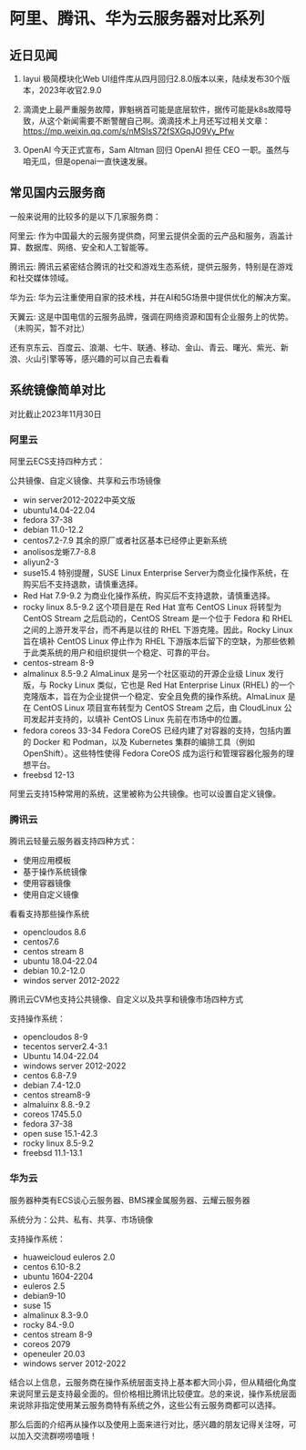 # 阿里、腾讯、华为云服务器对比系列


## 近日见闻

1. layui 极简模块化Web UI组件库从四月回归2.8.0版本以来，陆续发布30个版本，2023年收官2.9.0

2. 滴滴史上最严重服务故障，罪魁祸首可能是底层软件，据传可能是k8s故障导致，从这个新闻需要不断警醒自己啊。滴滴技术上月还写过相关文章：https://mp.weixin.qq.com/s/nMSIsS72fSXGqJO9Vy_Pfw

3. OpenAI 今天正式宣布，Sam Altman 回归 OpenAI 担任 CEO 一职。虽然与咱无瓜，但是openai一直快速发展。


## 常见国内云服务商

一般来说用的比较多的是以下几家服务商：

阿里云: 作为中国最大的云服务提供商，阿里云提供全面的云产品和服务，涵盖计算、数据库、网络、安全和人工智能等。


腾讯云: 腾讯云紧密结合腾讯的社交和游戏生态系统，提供云服务，特别是在游戏和社交媒体领域。

华为云: 华为云注重使用自家的技术栈，并在AI和5G场景中提供优化的解决方案。

天翼云: 这是中国电信的云服务品牌，强调在网络资源和国有企业服务上的优势。（未购买，暂不对比）

还有京东云、百度云、浪潮、七牛、联通、移动、金山、青云、曙光、紫光、新浪、火山引擎等等，感兴趣的可以自己去看看

## 系统镜像简单对比

对比截止2023年11月30日

### 阿里云

阿里云ECS支持四种方式：

公共镜像、自定义镜像、共享和云市场镜像

- win server2012-2022中英文版
- ubuntu14.04-22.04
- fedora 37-38
- debian 11.0-12.2
- centos7.2-7.9 其余的原厂或者社区基本已经停止更新系统
- anolisos龙蜥7.7-8.8
- aliyun2-3
- suse15.4 特别提醒，SUSE Linux Enterprise Server为商业化操作系统，在购买后不支持退款，请慎重选择。
- Red Hat 7.9-9.2 为商业化操作系统，购买后不支持退款，请慎重选择。
- rocky linux 8.5-9.2 这个项目是在 Red Hat 宣布 CentOS Linux 将转型为 CentOS Stream 之后启动的，CentOS Stream 是一个位于 Fedora 和 RHEL 之间的上游开发平台，而不再是以往的 RHEL 下游克隆。因此，Rocky Linux 旨在填补 CentOS Linux 停止作为 RHEL 下游版本后留下的空缺，为那些依赖于此类系统的用户和组织提供一个稳定、可靠的平台。
- centos-stream 8-9 
- almalinux 8.5-9.2 AlmaLinux 是另一个社区驱动的开源企业级 Linux 发行版，与 Rocky Linux 类似，它也是 Red Hat Enterprise Linux (RHEL) 的一个克隆版本，旨在为企业提供一个稳定、安全且免费的操作系统。AlmaLinux 是在 CentOS Linux 项目宣布转型为 CentOS Stream 之后，由 CloudLinux 公司发起并支持的，以填补 CentOS Linux 先前在市场中的位置。
- fedora coreos 33-34 Fedora CoreOS 已经内建了对容器的支持，包括内置的 Docker 和 Podman，以及 Kubernetes 集群的编排工具（例如 OpenShift）。这些特性使得 Fedora CoreOS 成为运行和管理容器化服务的理想平台。
- freebsd 12-13

阿里云支持15种常用的系统，这里被称为公共镜像。也可以设置自定义镜像。

### 腾讯云

腾讯云轻量云服务器支持四种方式：

- 使用应用模板
- 基于操作系统镜像
- 使用容器镜像
- 使用自定义镜像

看看支持那些操作系统

- opencloudos 8.6
- centos7.6
- centos stream 8
- ubuntu 18.04-22.04
- debian 10.2-12.0
- windos server 2012-2022

腾讯云CVM也支持公共镜像、自定义以及共享和镜像市场四种方式

支持操作系统：

- opencloudos 8-9
- tecentos  server2.4-3.1
- Ubuntu 14.04-22.04
- windows server 2012-2022
- centos 6.8-7.9
- debian 7.4-12.0
- centos stream8-9
- almaluinx 8.8.-9.2
- coreos 1745.5.0
- fedora  37-38
- open suse 15.1-42.3
- rocky linux 8.5-9.2
- freebsd 11.1-13.1


### 华为云

服务器种类有ECS谈心云服务器、BMS裸金属服务器、云耀云服务器

系统分为：公共、私有、共享、市场镜像

支持操作系统：
- huaweicloud euleros 2.0
- centos 6.10-8.2
- ubuntu 1604-2204
- euleros 2.5
- debian9-10
- suse 15
- almalinux 8.3-9.0
- rocky 84.-9.0
- centos stream 8-9
- coreos 2079
- openeuler 20.03
- windows server 2012-2022

结合以上信息，云服务商在操作系统层面支持上基本都大同小异，但从精细化角度来说阿里云是支持最全面的。但价格相比腾讯比较便宜。总的来说，操作系统层面来说除非指定使用某云服务商特有系统之外，这些公有云服务商都可以选择。

那么后面的介绍再从操作以及使用上面来进行对比，感兴趣的朋友记得关注呀，可以加入交流群唠唠嗑哦！